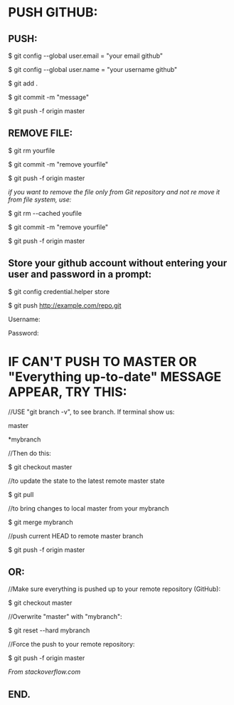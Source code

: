 # PUSH GITHUB:

## PUSH:

$ git config --global user.email = "your email github"

$ git config --global user.name = "your username github"

$ git add .

$ git commit -m "message"

$ git push -f origin master

## REMOVE FILE:

$ git rm yourfile

$ git commit -m "remove yourfile"

$ git push -f origin master

*if you want to remove the file only from Git repository and not re move it from file system, use:*

$ git rm --cached youfile

$ git commit -m "remove yourfile"

$ git push -f origin master

## Store your github account without entering your user and password in a prompt:

$ git config credential.helper store

$ git push http://example.com/repo.git

Username: <type your username>

Password: <type your password>

# IF CAN'T PUSH TO MASTER OR "Everything up-to-date" MESSAGE APPEAR, TRY THIS:

//USE "git branch -v", to see branch. If terminal show us:

master

*mybranch

//Then do this:
 
$ git checkout master

//to update the state to the latest remote master state

$ git pull               

//to bring changes to local master from your mybranch

$ git merge mybranch 

//push current HEAD to remote master branch    

$ git push -f origin master 

## OR:

//Make sure everything is pushed up to your remote repository (GitHub):

$ git checkout master

//Overwrite "master" with "mybranch":

$ git reset --hard mybranch

//Force the push to your remote repository:

$ git push -f origin master

*From stackoverflow.com*

## END.

